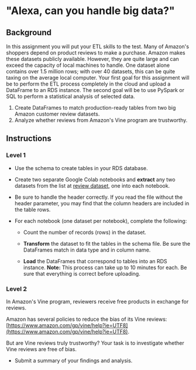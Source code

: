 # "Alexa, can you handle big data?"

## Background

In this assignment you will put your ETL skills to the test. Many of Amazon's shoppers depend on product reviews to make a purchase. Amazon makes these datasets publicly available. However, they are quite large and can exceed the capacity of local machines to handle. One dataset alone contains over 1.5 million rows; with over 40 datasets, this can be quite taxing on the average local computer. Your first goal for this assignment will be to perform the ETL process completely in the cloud and upload a DataFrame to an RDS instance. The second goal will be to use PySpark or SQL to perform a statistical analysis of selected data.

1. Create DataFrames to match production-ready tables from two big Amazon customer review datasets.
2. Analyze whether reviews from Amazon's Vine program are trustworthy.


## Instructions

### Level 1

* Use the schema to create tables in your RDS database.

* Create two separate Google Colab notebooks and **extract** any two datasets from the list at [review dataset](https://s3.amazonaws.com/amazon-reviews-pds/tsv/index.txt), one into each notebook.


* Be sure to handle the header correctly. If you read the file without the header parameter, you may find that the column headers are included in the table rows.

* For each notebook (one dataset per notebook), complete the following:

  * Count the number of records (rows) in the dataset.

  * **Transform** the dataset to fit the tables in the schema file. Be sure the DataFrames match in data type and in column name.

  * **Load** the DataFrames that correspond to tables into an RDS instance. **Note:** This process can take up to 10 minutes for each. Be sure that everything is correct before uploading.

### Level 2

In Amazon's Vine program, reviewers receive free products in exchange for reviews.

Amazon has several policies to reduce the bias of its Vine reviews: [https://www.amazon.com/gp/vine/help?ie=UTF8](https://www.amazon.com/gp/vine/help?ie=UTF8).

But are Vine reviews truly trustworthy? Your task is to investigate whether Vine reviews are free of bias. 

* Submit a summary of your findings and analysis.


